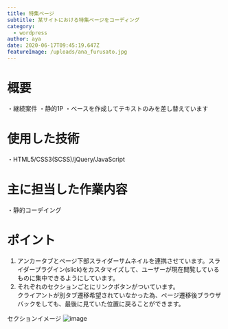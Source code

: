 ```yaml
---
title: 特集ページ
subtitle: 某サイトにおける特集ページをコーディング
category:
  - wordpress
author: aya
date: 2020-06-17T09:45:19.647Z
featureImage: /uploads/ana_furusato.jpg
---
```

# 概要

・継続案件 ・静的1P ・ベースを作成してテキストのみを差し替えています

# 使用した技術

・HTML5/CSS3(SCSS)/jQuery/JavaScript

# 主に担当した作業内容

・静的コーデイング

# ポイント

1. アンカータブとページ下部スライダーサムネイルを連携させています。スライダープラグイン(slick)をカスタマイズして、ユーザーが現在閲覧しているものに集中できるようにしています。
2. それぞれのセクションごとにリンクボタンがついています。\
   クライアントが別タブ遷移希望されていなかった為、ページ遷移後ブラウザバックをしても、最後に見ていた位置に戻ることができます。

セクションイメージ
![image](/uploads/furusato.ana.co.jp_feature_list001_v3.html.png "section")